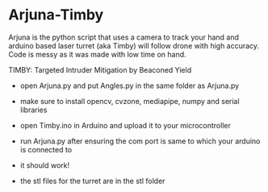 # Arjuna-Timby  
Arjuna is the python script that uses a camera to track your hand and arduino based laser turret (aka Timby) will follow drone with high accuracy.   
Code is messy as it was made with low time on hand.

TIMBY: Targeted Intruder Mitigation by Beaconed Yield
- open Arjuna.py and put Angles.py in the same folder as Arjuna.py
- make sure to install opencv, cvzone, mediapipe, numpy and serial libraries
- open Timby.ino in Arduino and upload it to your microcontroller
- run Arjuna.py after ensuring the com port is same to which your arduino is connected to
- it should work!

- the stl files for the turret are in the stl folder

